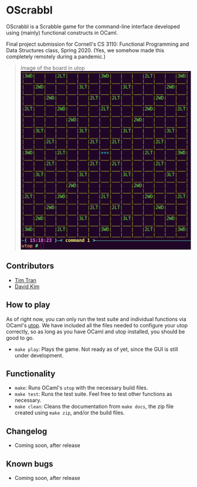 # OScrabbl
OScrabbl is a Scrabble game for the command-line interface developed using (mainly) functional constructs in OCaml. 

Final project submission for Cornell's CS 3110: Functional Programming and Data Structures class, Spring 2020. (Yes, we somehow made this completely remotely during a pandemic.)

> Image of the board in utop
![Image of the board in utop](images/board.png)

## Contributors
- [Tim Tran](https://github.com/tacascer) 
- [David Kim](https://github.com/TrueshotBarrage)

## How to play
As of right now, you can only run the test suite and individual functions via OCaml's [utop](https://opam.ocaml.org/blog/about-utop/). We have included all the files needed to configure your utop correctly, so as long as you have OCaml and utop installed, you should be good to go.

- `make play`: Plays the game. Not ready as of yet, since the GUI is still under development.

## Functionality
- `make`: Runs OCaml's `utop` with the necessary build files.
- `make test`: Runs the test suite. Feel free to test other functions as necessary.
- `make clean`: Cleans the documentation from `make docs`, the zip file created using `make zip`, and/or the build files. 

## Changelog
- Coming soon, after release

## Known bugs
- Coming soon, after release
